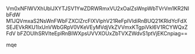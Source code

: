 Vm0xNFlWVXhUblJXYTJSV1YwZDRWRmxVU2xOalZsWnpWbTVrVm1KR2NIbFdW
M1JQVmxaS2NsWnFWbFZXClZrcFlXVlphV21ReFpIVldiRnBUQ21KRldYcFdX
SEJEVkRKU1IxUnVWbGRpV0VKeVEyMVdjVkZVVmxKTgpiVkl6V1RCYWQxZFdV
bFZOUlhSRVlteEplRnBIWXpsUVVXOUxZbTVXZWdvS1ptVjEKCnpiag==

mqe